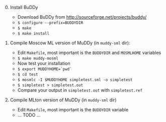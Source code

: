 0. Install BuDDy
    * Download BuDDy from <http://sourceforge.net/projects/buddy/>
    * `$ configure --prefix=BUDDYDIR`
    * `$ make`
    * `$ make install`

1. Compile Moscow ML version of MuDDy 
   (in `muddy-sml` dir):
    * Edit `Makefile`, most important is the `BUDDYDIR` and `MOSMLHOME` variables
    * `$ make muddy-mosml`
    * Now test your installation
    * ``$ export MUDDYHOME=`pwd` ``
    * `$ cd test`
    * `$ mosmlc -I $MUDDYHOME simpletest.sml -o simpletest`
    * `$ simpletest > simpletest.out`
    * Compare your output in `simpletest.out` with `simpletest.ref`

2. Compile MLton version of MuDDy
   (in `muddy-sml` dir)
    * Edit `Makefile`, most important is the `BUDDYDIR` variable
    * ... TODO ...
